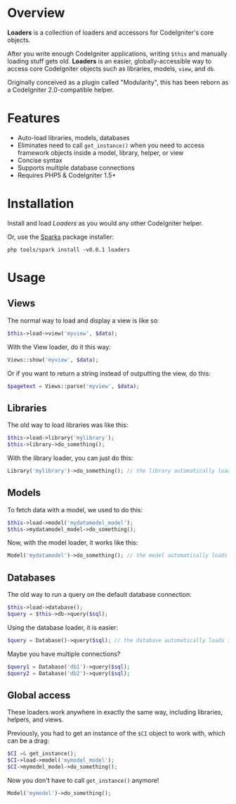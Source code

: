 Overview
========

**Loaders** is a collection of loaders and accessors for CodeIgniter's core objects.

After you write enough CodeIgniter applications, writing `$this` and manually
loading stuff gets old. **Loaders** is an easier, globally-accessible way to
access core CodeIgniter objects such as libraries, models, `view`, and `db`.

Originally conceived as a plugin called "Modularity", this has been reborn
as a CodeIgniter 2.0-compatible helper.

Features
========

* Auto-load libraries, models, databases
* Eliminates need to call `get_instance()` when you need to access framework
  objects inside a model, library, helper, or view
* Concise syntax
* Supports multiple database connections
* Requires PHP5 & CodeIgniter 1.5+

Installation
============

Install and load *Loaders* as you would any other CodeIgniter helper.

Or, use the [Sparks](http://getsparks.org/get-sparks) package installer:

```
php tools/spark install -v0.0.1 loaders
```

Usage
=====

Views
-----

The normal way to load and display a view is like so:

```php
$this->load->view('myview', $data);
```

With the View loader, do it this way:

```php
Views::show('myview', $data);
```

Or if you want to return a string instead of outputting the view, do this:

```php
$pagetext = Views::parse('myview', $data);
```

Libraries
---------

The old way to load libraries was like this:

```php
$this->load->library('mylibrary');
$this->library->do_something();
```

With the library loader, you can just do this:

```php
Library('mylibrary')->do_something(); // the library automatically loads if needed
```

Models
------

To fetch data with a model, we used to do this:

```php
$this->load->model('mydatamodel_model');
$this->mydatamodel_model->do_something();
```

Now, with the model loader, it works like this:

```php
Model('mydatamodel')->do_something(); // the model automatically loads if needed
```

Databases
---------

The old way to run a query on the default database connection:

```php
$this->load->database();
$query = $this->db->query($sql);
```

Using the database loader, it is easier:

```php
$query = Database()->query($sql); // the database automatically loads if needed
```

Maybe you have multiple connections?

```php
$query1 = Database('db1')->query($sql);
$query2 = Database('db2')->query($sql);
```

Global access
-------------

These loaders work anywhere in exactly the same way, including libraries, helpers, and views.

Previously, you had to get an instance of the `$CI` object to work with, which can be a drag:

```php
$CI =& get_instance();
$CI->load->model('mymodel_model');
$CI->mymodel_model->do_something();
```

Now you don't have to call `get_instance()` anymore!

```php
Model('mymodel')->do_something();
```
